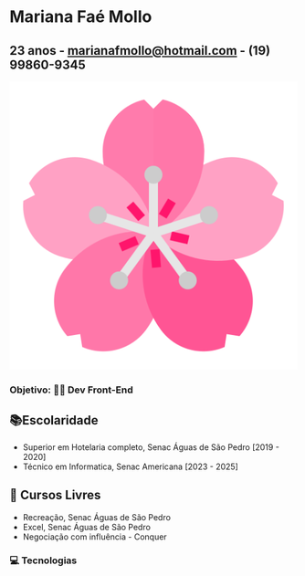 # Mariana Faé Mollo
## 23 anos - marianafmollo@hotmail.com - (19) 99860-9345
![foto](sakura.png)

### Objetivo: 👩‍💻 Dev Front-End

## 📚Escolaridade
- Superior em Hotelaria completo, Senac Águas de São Pedro [2019 - 2020]
- Técnico em Informatica, Senac Americana [2023 - 2025]

## 📕 Cursos Livres
- Recreação, Senac Águas de São Pedro
- Excel, Senac Águas de São Pedro
- Negociação com influência - Conquer

### 💻 Tecnologias




